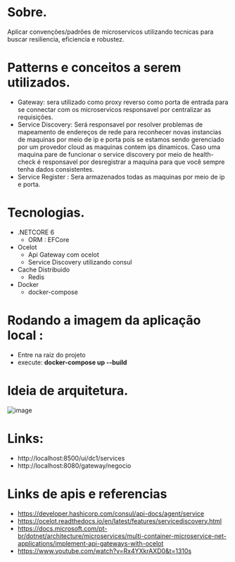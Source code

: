 # Sobre.
 Aplicar convenções/padrões de microservicos utilizando tecnicas para buscar resiliencia, eficiencia e robustez.

# Patterns e conceitos a serem utilizados.
  - Gateway: sera utilizado como proxy reverso como porta de entrada para se connectar com os microservicos responsavel por centralizar as requisições.
  - Service Discovery: Será responsavel por resolver problemas de mapeamento de endereços de rede para
    reconhecer novas instancias de maquinas por meio de ip e porta pois se estamos sendo gerenciado por um provedor cloud as maquinas contem ips dinamicos.
    Caso uma maquina pare de funcionar o service discovery por meio de health-check é responsavel por desregistrar a maquina para que você sempre tenha dados     consistentes. 
  - Service Register : Sera armazenados todas as maquinas por meio de ip e porta.
  
# Tecnologias.
  - .NETCORE 6
    - ORM : EFCore
  - Ocelot 
     - Api Gateway com ocelot
     - Service Discovery utilizando consul
  - Cache Distribuido
    - Redis
  - Docker
     - docker-compose

 # Rodando a imagem da aplicação local :
   - Entre na raiz do projeto
   - execute: <b>docker-compose up --build</b>
     
 # Ideia de arquitetura.
  ![image](https://user-images.githubusercontent.com/25963928/201785934-2e04fac7-70bd-448b-9ba7-00247db04238.png)
    
 # Links:   
   - http://localhost:8500/ui/dc1/services
   - http://localhost:8080/gateway/negocio

 # Links de apis e referencias
   - https://developer.hashicorp.com/consul/api-docs/agent/service
   - https://ocelot.readthedocs.io/en/latest/features/servicediscovery.html
   - https://docs.microsoft.com/pt-br/dotnet/architecture/microservices/multi-container-microservice-net-applications/implement-api-gateways-with-ocelot
   - https://www.youtube.com/watch?v=Rx4YXkrAXD0&t=1310s
